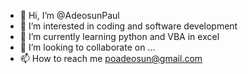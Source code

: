 - 👋 Hi, I’m @AdeosunPaul
- 👀 I’m interested in coding and software development
- 🌱 I’m currently learning python and VBA in excel
- 💞️ I’m looking to collaborate on ...
- 📫 How to reach me poadeosun@gmail.com

<!---
AdeosunPaul/AdeosunPaul is a ✨ special ✨ repository because its `README.md` (this file) appears on your GitHub profile.
You can click the Preview link to take a look at your changes.
--->

